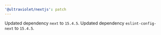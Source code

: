 ```yaml
---
'@ultraviolet/nextjs': patch
---
```


Updated dependency `next` to `15.4.5`.
Updated dependency `eslint-config-next` to `15.4.5`.

